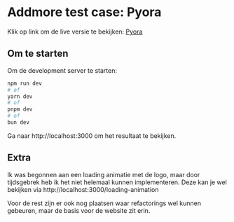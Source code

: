 # Addmore test case: Pyora

Klik op link om de live versie te bekijken: [Pyora](https://pyora.vercel.app/)

## Om te starten

Om de development server te starten:

```bash
npm run dev
# of
yarn dev
# of
pnpm dev
# of
bun dev
```

Ga naar http://localhost:3000 om het resultaat te bekijken.

## Extra

Ik was begonnen aan een loading animatie met de logo, maar door tijdsgebrek heb ik het niet helemaal kunnen implementeren. Deze kan je wel bekijken via http://localhost:3000/loading-animation

Voor de rest zijn er ook nog plaatsen waar refactorings wel kunnen gebeuren, maar de basis voor de website zit erin.

